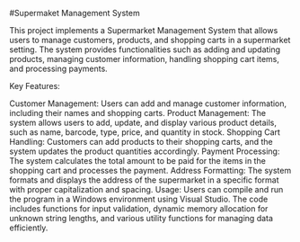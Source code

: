 #Supermaket Management System

This project implements a Supermarket Management System that allows users to manage customers, products, and shopping carts in a supermarket setting. The system provides functionalities such as adding and updating products, managing customer information, handling shopping cart items, and processing payments.

Key Features:

Customer Management: Users can add and manage customer information, including their names and shopping carts.
Product Management: The system allows users to add, update, and display various product details, such as name, barcode, type, price, and quantity in stock.
Shopping Cart Handling: Customers can add products to their shopping carts, and the system updates the product quantities accordingly.
Payment Processing: The system calculates the total amount to be paid for the items in the shopping cart and processes the payment.
Address Formatting: The system formats and displays the address of the supermarket in a specific format with proper capitalization and spacing.
Usage:
Users can compile and run the program in a Windows environment using Visual Studio. The code includes functions for input validation, dynamic memory allocation for unknown string lengths, and various utility functions for managing data efficiently.
